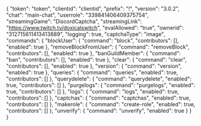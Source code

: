 {
    "token": "token",
    "clientid": "clientid",
    "prefix": "!",
    "version": "3.0.2",
    "chat": "main-chat",
    "userrole": "339841406409375754",
    "streamingGame": "DiscordCaptcha",
    "streamingLink": "https://www.twitch.tv/doxicalswitch",
    "evalAllowed": "true",
    "ownerid": "312715611413413889",
    "logging": true,
    "captchaType": "image",
    "commands": {
        "blockUser": {
            "command": "block",
            "contributors": [],
            "enabled": true
        },
        "removeBlockFromUser": {
            "command": "removeBlock",
            "contributors": [],
            "enabled": true
        },
        "banGuildMember": {
            "command": "ban",
            "contributors": [],
            "enabled": true
        },
        "clear": {
            "command": "clear",
            "contributors": [],
            "enabled": true
        },
        "version": {
            "command": "version",
            "enabled": true
        },
        "queries": {
            "command": "queries",
            "enabled": true,
            "contributors": []
        },
        "querydelete": {
            "command": "querydelete",
            "enabled": true,
            "contributors": []
        },
        "purgelogs": {
            "command": "purgelogs",
            "enabled": true,
            "contributors": []
        },
        "logs": {
            "command": "logs",
            "enabled": true,
            "contributors": []
        },
        "captchas": {
            "command": "captchas",
            "enabled": true,
            "contributors": []
        },
        "makerole": {
            "command": "create-role",
            "enabled": true,
            "contributors": []
        },
        "unverify": {
            "command": "unverify",
            "enabled": true
        }
    }
}
